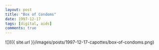 ```yaml
---
layout: post
title: "Box of Condoms"
date: 1997-12-17
tags: [digital, aids]
comments: true
---
```

![]({{ site.url }}/images/posts/1997-12-17-capottes/box-of-condoms.png)


